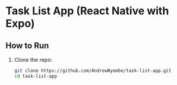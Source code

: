 # Task List App (React Native with Expo)

## How to Run
1. Clone the repo:
   ```bash
   git clone https://github.com/AndrewNyembe/task-list-app.git
   cd task-list-app
